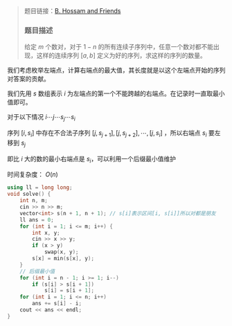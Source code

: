 > 题目链接：[B. Hossam and Friends](https://codeforces.com/contest/1771/problem/B)
>
> ### 题目描述
>
> 给定 $m$ 个数对，对于 $1−n$ 的所有连续子序列中，任意一个数对都不能出现，这样的连续序列 $[a,b]$ 定义为好的序列，求这样的序列的数量。

我们考虑枚举左端点，计算右端点的最大值，其长度就是以这个左端点开始的序列对答案的贡献。

我们先用 $s$ 数组表示 $i$ 为左端点的第一个不能跨越的右端点。在记录时一直取最小值即可。

对于以下情况 $i\cdots j\cdots s_j\cdots s_i$

序列 $[i,s_i]$ 中存在不合法子序列 $[j,s_{j+1}],[j,s_{j+2}],\cdots,[j,s_i]$ ，所以右端点 $s_i$ 要左移到 $s_j$

即比 $i$ 大的数的最小右端点是 $s_i$，可以利用一个后缀最小值维护

时间复杂度： $O(n)$

```cpp
using ll = long long;
void solve() {
    int n, m;
    cin >> n >> m;
    vector<int> s(n + 1, n + 1); // s[i]表示区间[i, s[i]]所以对都是朋友
    ll ans = 0;
    for (int i = 1; i <= m; i++) {
        int x, y;
        cin >> x >> y;
        if (x > y)
            swap(x, y);
        s[x] = min(s[x], y);
    }
    // 后缀最小值
    for (int i = n - 1; i >= 1; i--)
        if (s[i] > s[i + 1])
            s[i] = s[i + 1];
    for (int i = 1; i <= n; i++)
        ans += s[i] - i;
    cout << ans << endl;
}
```

